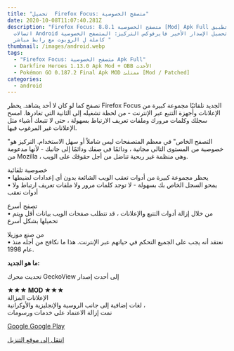 ```yaml
---
title: "تحميل  Firefox Focus: متصفح الخصوصية"
date: 2020-10-08T11:07:40.281Z
description: "Firefox Focus: متصفح الخصوصية 8.8.1 [Mod] Apk Full هو تطبيق
  اتصالات Android تحميل الإصدار الأخير فايرفوكس التركيز: المتصفح الخصوصية APK
  كاملة ل الروبوت مع رابط مباشر "
thumbnail: /images/android.webp
tags:
  - "Firefox Focus: متصفح الخصوصية Apk Full"
  - Darkfire Heroes 1.13.0 Apk Mod + OBB الأحدث
  - Pokémon GO 0.187.2 Final Apk MOD ممتلئ [Mod / Patched]
categories:
  - android
---
```

<!--StartFragment-->



تصفح كما لو كان لا أحد يشاهد. يحظر Firefox Focus الجديد تلقائيًا مجموعة كبيرة من الإعلانات وأجهزة التتبع عبر الإنترنت - من لحظة تشغيله إلى الثانية التي تغادرها. امسح سجلك وكلمات مرورك وملفات تعريف الارتباط بسهولة ، حتى لا تتبعك أشياء مثل الإعلانات غير المرغوب فيها.

"التصفح الخاص" في معظم المتصفحات ليس شاملاً أو سهل الاستخدام. التركيز هو خصوصية من المستوى التالي مجانية ، ودائمًا في صفك ودائمًا إلى جانبك - لأنها مدعومة من Mozilla ، وهي منظمة غير ربحية تناضل من أجل حقوقك على الويب.

خصوصية تلقائية\
• يحظر مجموعة كبيرة من أدوات تعقب الويب الشائعة بدون أي إعدادات لضبطها\
• يمحو السجل الخاص بك بسهولة - لا توجد كلمات مرور ولا ملفات تعريف ارتباط ولا أدوات تعقب

تصفح أسرع\
• من خلال إزالة أدوات التتبع والإعلانات ، قد تتطلب صفحات الويب بيانات أقل ويتم تحميلها بشكل أسرع

من صنع موزيلا\
• نعتقد أنه يجب على الجميع التحكم في حياتهم عبر الإنترنت. هذا ما نكافح من أجله منذ عام 1998.



**ما هو الجديد:**

تحديث محرك GeckoView إلى أحدث إصدار

**★★★ MOD ★★★**\
الإعلانات المزالة\
لغات إضافية إلى جانب الروسية والإنجليزية والأوكرانية ،\
تمت إزالة الاعتماد على خدمات ورسومات

[Google Google Play](https://play.google.com/store/apps/details?id=org.mozilla.focus "تطبيقات جوجل ") 

[انتقل إلى موقع التنزيل](https://dl-android.com/p/index.php?id=firefox-focus-the-privacy-browser-apk "تنزيل Direct Link Firefox Focus 8.8.1 Apk \[Mod] Full ") 

<!--EndFragment-->